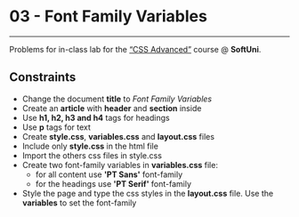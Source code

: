 ﻿# 03 - Font Family Variables
------
Problems for in-class lab for the [“CSS Advanced”](https://softuni.bg/trainings/2427/css-advanced-july-2019) course @ **SoftUni**.


## Constraints
* Change the document **title** to *Font Family Variables*
* Create an **article** with **header** and **section** inside
* Use **h1, h2, h3 and h4** tags for headings
* Use **p** tags for text
* Create **style.css**, **variables.css** and **layout.css** files
* Include only **style.css** in the html file
* Import the others css files in style.css 
* Create two font-family variables in **variables.css** file:
    * for all content use **'PT Sans'** font-family
    * for the headings use **'PT Serif'** font-family
* Style the page and type the css styles in the **layout.css** file. Use the **variables** to set the font-family